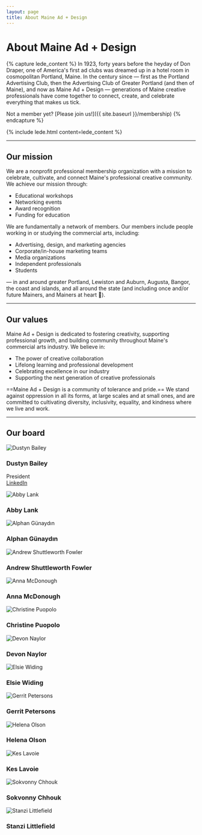 ```yaml
---
layout: page
title: About Maine Ad + Design
---
```


# About Maine Ad + Design

{% capture lede_content %}
In 1923, forty years before the heyday of Don Draper, one of America's first ad clubs was dreamed up in a hotel room in cosmopolitan Portland, Maine. In the century since — first as the Portland Advertising Club, then the Advertising Club of Greater Portland (and then of Maine), and now as Maine Ad + Design — generations of Maine creative professionals have come together to connect, create, and celebrate everything that makes us tick.

Not a member yet? [Please join us!]({{ site.baseurl }}/membership)
{% endcapture %}

{% include lede.html content=lede_content %}

---

## Our mission

We are a nonprofit professional membership organization with a mission to celebrate, cultivate, and connect Maine's professional creative community. We achieve our mission through:

- Educational workshops
- Networking events
- Award recognition
- Funding for education

We are fundamentally a network of members. Our members include people working in or studying the commercial arts, including:

- Advertising, design, and marketing agencies
- Corporate/in-house marketing teams
- Media organizations
- Independent professionals
- Students

— in and around greater Portland, Lewiston and Auburn, Augusta, Bangor, the coast and islands, and all around the state (and including once and/or future Mainers, and Mainers at heart 🌲).

---

## Our values

Maine Ad + Design is dedicated to fostering creativity, supporting professional growth, and building community throughout Maine's commercial arts industry. We believe in:

- The power of creative collaboration
- Lifelong learning and professional development
- Celebrating excellence in our industry
- Supporting the next generation of creative professionals

==Maine Ad + Design is a community of tolerance and pride.== We stand against oppression in all its forms, at large scales and at small ones, and are committed to cultivating diversity, inclusivity, equality, and kindness where we live and work.

---

## Our board

<div class="board-members">
    <div class="board-member">
        <img src="{{ site.baseurl }}/assets/images/board/dustyn.jpeg" alt="Dustyn Bailey">
        <h3>Dustyn Bailey</h3>
        <p>President<br><a href="https://www.linkedin.com/in/dustyn-bailey-b45655109/" target="_blank" class="external">LinkedIn</a></p>
    </div>
    <div class="board-member">
        <img src="{{ site.baseurl }}/assets/images/board/abby.jpeg" alt="Abby Lank">
        <h3>Abby Lank</h3>
    </div>
    <div class="board-member">
        <img src="{{ site.baseurl }}/assets/images/board/alphan.jpeg" alt="Alphan Günaydın">
        <h3>Alphan Günaydın</h3>
    </div>
    <div class="board-member">
        <img src="{{ site.baseurl }}/assets/images/board/andrew.jpeg" alt="Andrew Shuttleworth Fowler">
        <h3>Andrew Shuttleworth Fowler</h3>
    </div>
    <div class="board-member">
        <img src="{{ site.baseurl }}/assets/images/board/anna.jpeg" alt="Anna McDonough">
        <h3>Anna McDonough</h3>
    </div>
    <div class="board-member">
        <img src="{{ site.baseurl }}/assets/images/board/christine.jpeg" alt="Christine Puopolo">
        <h3>Christine Puopolo</h3>
    </div>
    <div class="board-member">
        <img src="{{ site.baseurl }}/assets/images/board/devon.jpeg" alt="Devon Naylor">
        <h3>Devon Naylor</h3>
    </div>
    <div class="board-member">
        <img src="{{ site.baseurl }}/assets/images/board/elsie.jpeg" alt="Elsie Widing">
        <h3>Elsie Widing</h3>
    </div>
    <div class="board-member">
        <img src="{{ site.baseurl }}/assets/images/board/gerrit.jpeg" alt="Gerrit Petersons">
        <h3>Gerrit Petersons</h3>
    </div>
    <div class="board-member">
        <img src="{{ site.baseurl }}/assets/images/board/helena.jpeg" alt="Helena Olson">
        <h3>Helena Olson</h3>
    </div>
    <div class="board-member">
        <img src="{{ site.baseurl }}/assets/images/board/kes.jpeg" alt="Kes Lavoie">
        <h3>Kes Lavoie</h3>
    </div>
    <div class="board-member">
        <img src="{{ site.baseurl }}/assets/images/board/sokvonny.jpeg" alt="Sokvonny Chhouk">
        <h3>Sokvonny Chhouk</h3>
    </div>
    <div class="board-member">
        <img src="{{ site.baseurl }}/assets/images/board/stanzi.jpeg" alt="Stanzi Littlefield">
        <h3>Stanzi Littlefield</h3>
    </div>
</div>